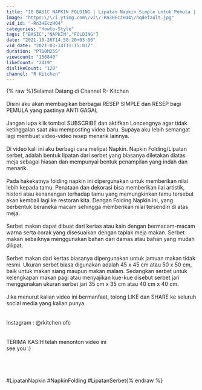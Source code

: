 ```yaml
---
title: "10 BASIC NAPKIN FOLDING | Lipatan Napkin Simple untuk Pemula | Lipatan Serbet"
image: "https:\/\/i.ytimg.com\/vi\/-Rn3HEczHO4\/hqdefault.jpg"
vid_id: "-Rn3HEczHO4"
categories: "Howto-Style"
tags: ["BASIC","NAPKIN","FOLDING"]
date: "2021-10-26T14:58:20+03:00"
vid_date: "2021-03-14T11:15:01Z"
duration: "PT10M25S"
viewcount: "156840"
likeCount: "2419"
dislikeCount: "120"
channel: "R Kitchen"
---
```

{% raw %}Selamat Datang di Channel R- Kitchen<br /><br />Disini aku akan membagikan berbagai RESEP SIMPLE dan RESEP bagi PEMULA yang pastinya ANTI GAGAL<br /><br />Jangan lupa klik tombol SUBSCRIBE dan aktifkan Loncengnya agar tidak ketinggalan saat aku memposting video baru. Supaya aku lebih semangat lagi membuat video-video resep menarik lainnya. <br /><br />Di video kali ini aku berbagi cara melipat Napkin. Napkin Folding/Lipatan serbet, adalah bentuk lipatan dari serbet yang biasanya diletakan diatas meja sebagai hiasan dan mempunyai bentuk penampilan yang indah dan menarik.<br /><br />Pada hakekatnya folding napkin ini dipergunakan untuk memberikan nilai lebih kepada tamu. Penataan dan dekorasi bisa memberikan ilai artistik, histori atau kenanangan terhadap tamu yang memungkinkan tamu tersebut akan kembali lagi ke restoran kita. Dengan Folding Napkin ini, yang berbentuk beraneka macam sehingga memberikan nilai tersendiri di atas meja.<br /><br />Serbet makan dapat dibuat dari kertas atau kain dengan bermacam-macam warna serta corak yang disesuaikan dengan taplak meja makan. Serbet makan sebaiknya menggunakan bahan dari damas atau bahan yang mudah dilipat.<br /><br />Serbet makan dari kertas biasanya dipergunakan untuk jamuan makan tidak resmi. Ukuran serbet biasa digunakan adalah 45 x 45 cm atau 50 x 50 cm, baik untuk makan siang maupun makan malam. Sedangkan serbet untuk kelengkapan makan pagi atau menyajikan kue-kue disebut serbet jari menggunakan ukuran serbet jari 35 cm x 35 cm atau 40 cm x 40 cm.<br /><br />Jika menurut kalian video ini bermanfaat, tolong LIKE dan SHARE ke seluruh social media yang kalian punya. <br /><br /><br />Instagram : @rkitchen.ofc<br /><br /><br />TERIMA KASIH telah menonton video ini<br />see you :)<br /><br /><br /><br /><br />#LipatanNapkin #NapkinFolding #LipatanSerbet{% endraw %}
